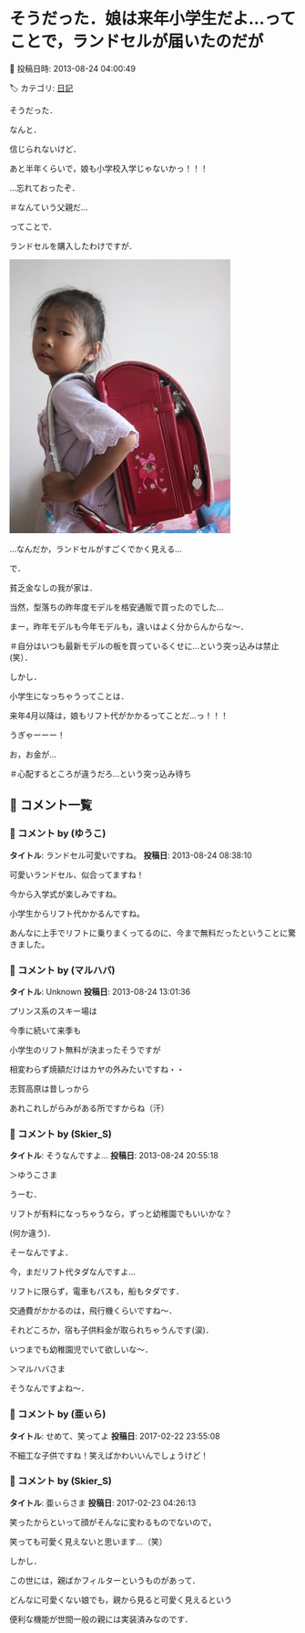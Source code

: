 # そうだった．娘は来年小学生だよ…ってことで，ランドセルが届いたのだが

📅 投稿日時: 2013-08-24 04:00:49

🏷️ カテゴリ: [日記](cc4b5682fb7b8b144980957a978653fb0.md)

そうだった．


なんと．


信じられないけど．


あと半年くらいで，娘も小学校入学じゃないかっ！！！


…忘れておったぞ．


＃なんていう父親だ…





ってことで．


ランドセルを購入したわけですが．




![75d6ec5f515b7bcf484afa136b0d8b10.jpg](images/75d6ec5f515b7bcf484afa136b0d8b10.jpg)




…なんだか，ランドセルがすごくでかく見える…





で．


貧乏金なしの我が家は．


当然，型落ちの昨年度モデルを格安通販で買ったのでした…


まー，昨年モデルも今年モデルも，違いはよく分からんからな～．


＃自分はいつも最新モデルの板を買っているくせに…という突っ込みは禁止(笑）．





しかし．


小学生になっちゃうってことは．


来年4月以降は，娘もリフト代がかかるってことだ…っ！！！


うぎゃーーー！


お，お金が…


＃心配するところが違うだろ…という突っ込み待ち

## 💬 コメント一覧

### 💬 コメント by (ゆうこ)
**タイトル**: ランドセル可愛いですね。
**投稿日**: 2013-08-24 08:38:10

可愛いランドセル、似合ってますね！

今から入学式が楽しみですね。



小学生からリフト代かかるんですね。

あんなに上手でリフトに乗りまくってるのに、今まで無料だったということに驚きました。

### 💬 コメント by (マルハバ)
**タイトル**: Unknown
**投稿日**: 2013-08-24 13:01:36

プリンス系のスキー場は

今季に続いて来季も

小学生のリフト無料が決まったそうですが

相変わらず焼額だけはカヤの外みたいですね・・

志賀高原は昔しっから

あれこれしがらみがある所ですからね（汗）

### 💬 コメント by (Skier_S)
**タイトル**: そうなんですよ…
**投稿日**: 2013-08-24 20:55:18

＞ゆうこさま

うーむ．

リフトが有料になっちゃうなら，ずっと幼稚園でもいいかな？

(何か違う)．



そーなんですよ．

今，まだリフト代タダなんですよ…

リフトに限らず，電車もバスも，船もタダです．

交通費がかかるのは，飛行機くらいですね～．

それどころか，宿も子供料金が取られちゃうんです(涙)．

いつまでも幼稚園児でいて欲しいな～．



＞マルハバさま

そうなんですよね～．

### 💬 コメント by (亜ぃら)
**タイトル**: せめて、笑ってよ
**投稿日**: 2017-02-22 23:55:08

不細工な子供ですね！笑えばかわいいんでしょうけど！

### 💬 コメント by (Skier_S)
**タイトル**: 亜ぃらさま
**投稿日**: 2017-02-23 04:26:13

笑ったからといって顔がそんなに変わるものでないので，

笑っても可愛く見えないと思います…（笑）



しかし．

この世には，親ばかフィルターというものがあって．

どんなに可愛くない娘でも，親から見ると可愛く見えるという

便利な機能が世間一般の親には実装済みなのです．

